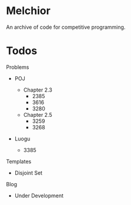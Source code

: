 # Melchior
An archive of code for competitive programming.

# Todos
Problems
- POJ
  - Chapter 2.3
    - 2385
    - 3616
    - 3280
  - Chapter 2.5
    - 3259
    - 3268
  
- Luogu
  - 3385

Templates  
- Disjoint Set

Blog
- Under Development